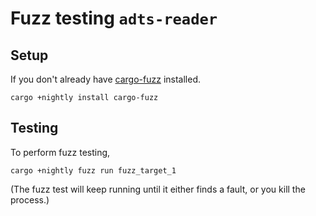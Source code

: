 # Fuzz testing `adts-reader`

## Setup

If you don't already have [cargo-fuzz](https://rust-fuzz.github.io/book/introduction.html) installed.

```
cargo +nightly install cargo-fuzz
```

## Testing

To perform fuzz testing,

```
cargo +nightly fuzz run fuzz_target_1
```

(The fuzz test will keep running until it either finds a fault, or you kill the process.)
